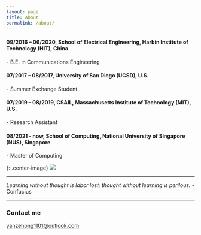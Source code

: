 ```yaml
---
layout: page
title: About
permalink: /about/
---
```


#### 09/2016 – 06/2020, School of Electrical Engineering, Harbin Institute of Technology (HIT), China  
  \- B.E. in Communications Engineering  
#### 07/2017 – 08/2017, University of San Diego (UCSD), U.S.  
  \- Summer Exchange Student  
#### 07/2019 – 08/2019, CSAIL, Massachusetts Institute of Technology (MIT), U.S.  
  \- Research Assistant  
#### 08/2021 - now, School of Computing, National University of Singapore (NUS), Singapore  
  \- Master of Computing  
  

{: .center-image}
![]({{site.baseurl}}/images/about-1.png)
  
----
_Learning without thought is labor lost; thought without learning is perilous._  \- Confucius

----


  
  
### Contact me

[yanzehong1101@outlook.com](mailto:yanzehong1101@outlook.com)
